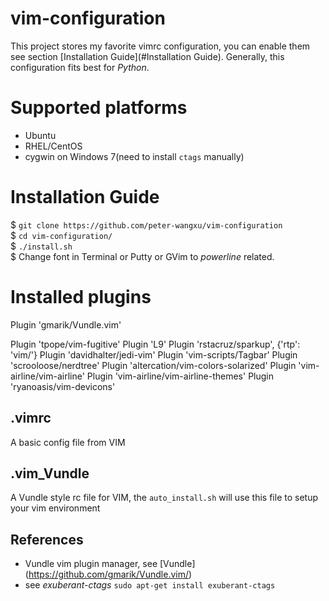# vim-configuration
This project stores my favorite vimrc configuration, you can enable them see section [Installation Guide](#Installation Guide).
Generally, this configuration fits best for _Python_.
# Supported platforms
* Ubuntu
* RHEL/CentOS
* cygwin on Windows 7(need to install `ctags` manually)

# Installation Guide
$ `git clone https://github.com/peter-wangxu/vim-configuration`<br/> 
$ `cd vim-configuration/`<br/>
$ `./install.sh`<br/>
$ Change font in Terminal or Putty or GVim to *powerline* related.

# Installed plugins

Plugin 'gmarik/Vundle.vim'

Plugin 'tpope/vim-fugitive'
Plugin 'L9'
Plugin 'rstacruz/sparkup', {'rtp': 'vim/'}
Plugin 'davidhalter/jedi-vim'
Plugin 'vim-scripts/Tagbar'
Plugin 'scrooloose/nerdtree'
Plugin 'altercation/vim-colors-solarized'
Plugin 'vim-airline/vim-airline'
Plugin 'vim-airline/vim-airline-themes'
Plugin 'ryanoasis/vim-devicons'

## .vimrc
A basic config file from VIM

## .vim_Vundle
A Vundle style rc file for VIM, the `auto_install.sh` will use this file to setup your vim environment

## References
* Vundle vim plugin manager, see [Vundle] (<https://github.com/gmarik/Vundle.vim/>)
* see *exuberant-ctags* `sudo apt-get install exuberant-ctags`

